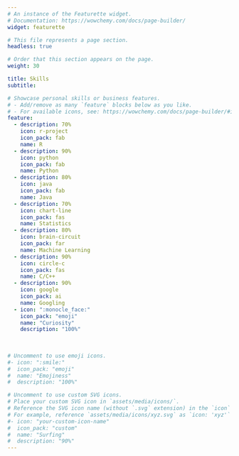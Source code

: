 ```yaml
---
# An instance of the Featurette widget.
# Documentation: https://wowchemy.com/docs/page-builder/
widget: featurette

# This file represents a page section.
headless: true

# Order that this section appears on the page.
weight: 30

title: Skills
subtitle:

# Showcase personal skills or business features.
# - Add/remove as many `feature` blocks below as you like.
# - For available icons, see: https://wowchemy.com/docs/page-builder/#icons
feature:
  - description: 70%
    icon: r-project
    icon_pack: fab 
    name: R
  - description: 90%
    icon: python
    icon_pack: fab
    name: Python
  - description: 80%
    icon: java
    icon_pack: fab
    name: Java
  - description: 70%
    icon: chart-line
    icon_pack: fas
    name: Statistics
  - description: 80%
    icon: brain-circuit
    icon_pack: far
    name: Machine Learning
  - description: 90%
    icon: circle-c
    icon_pack: fas
    name: C/C++
  - description: 90%
    icon: google
    icon_pack: ai
    name: Googling
  - icon: ":monocle_face:"
    icon_pack: "emoji"
    name: "Curiosity"
    description: "100%"
  
    
  
# Uncomment to use emoji icons.
#- icon: ":smile:"
#  icon_pack: "emoji"
#  name: "Emojiness"
#  description: "100%"

# Uncomment to use custom SVG icons.
# Place your custom SVG icon in `assets/media/icons/`.
# Reference the SVG icon name (without `.svg` extension) in the `icon` field.
# For example, reference `assets/media/icons/xyz.svg` as `icon: 'xyz'`
#- icon: "your-custom-icon-name"
#  icon_pack: "custom"
#  name: "Surfing"
#  description: "90%"
---
```

